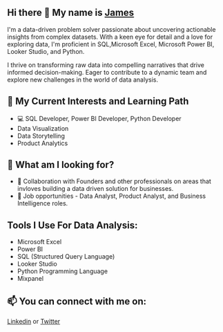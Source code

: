 ## Hi there 👋 My name is [James](https://linkedin.com/in/james-oladejo-2000/)
I'm a data-driven problem solver passionate about uncovering actionable insights from complex datasets. With a keen eye for detail and a love for exploring data, I'm proficient in SQL,Microsoft Excel, Microsoft Power BI, Looker Studio, and Python. 

I thrive on transforming raw data into compelling narratives that drive informed decision-making. Eager to contribute to a dynamic team and explore new challenges in the world of data analysis.

## 🧠 My Current Interests and Learning Path
-  :computer: SQL Developer, Power BI Developer, Python Developer
-  Data Visualization
-  Data Storytelling
-  Product Analytics


## 👀 What am I looking for?
- 👯 Collaboration with Founders and other professionals on areas that invloves building a data driven solution for businesses. 
- :briefcase: Job opportunities - Data Analyst, Product Analyst, and Business Intelligence roles.

## Tools I Use For Data Analysis:
- Microsoft Excel 
- Power BI
- SQL (Structured Query Language)
- Looker Studio
- Python Programming Language
- Mixpanel

## 📫 You can connect with me on: 
[Linkedin](https://linkedin.com/in/james-oladejo-2000/) or
[Twitter](https://twitter.com/jamisi_)





